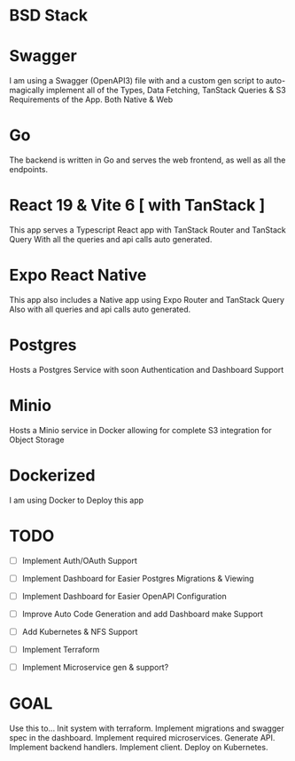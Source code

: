 # BSD Stack

# Swagger

I am using a Swagger (OpenAPI3) file with and a custom gen script to auto-magically
implement all of the Types, Data Fetching, TanStack Queries & S3 Requirements of the App.
Both Native & Web

# Go

The backend is written in Go and serves the web frontend, as well as all the endpoints.

# React 19 & Vite 6 [ with TanStack ]

This app serves a Typescript React app with TanStack Router and TanStack Query
With all the queries and api calls auto generated.

# Expo React Native

This app also includes a Native app using Expo Router and TanStack Query
Also with all queries and api calls auto generated.

# Postgres

Hosts a Postgres Service with soon Authentication and Dashboard Support

# Minio

Hosts a Minio service in Docker allowing for complete S3 integration for Object Storage

# Dockerized

I am using Docker to Deploy this app

# TODO

- [ ] Implement Auth/OAuth Support
- [ ] Implement Dashboard for Easier Postgres Migrations & Viewing
- [ ] Implement Dashboard for Easier OpenAPI Configuration
- [ ] Improve Auto Code Generation and add Dashboard make Support
- [ ] Add Kubernetes & NFS Support
- [ ] Implement Terraform 
- [ ] Implement Microservice gen & support?


# GOAL 

Use this to... 
Init system with terraform. Implement migrations and swagger spec in the dashboard.
Implement required microservices. Generate API. Implement backend handlers.
Implement client. Deploy on Kubernetes.



